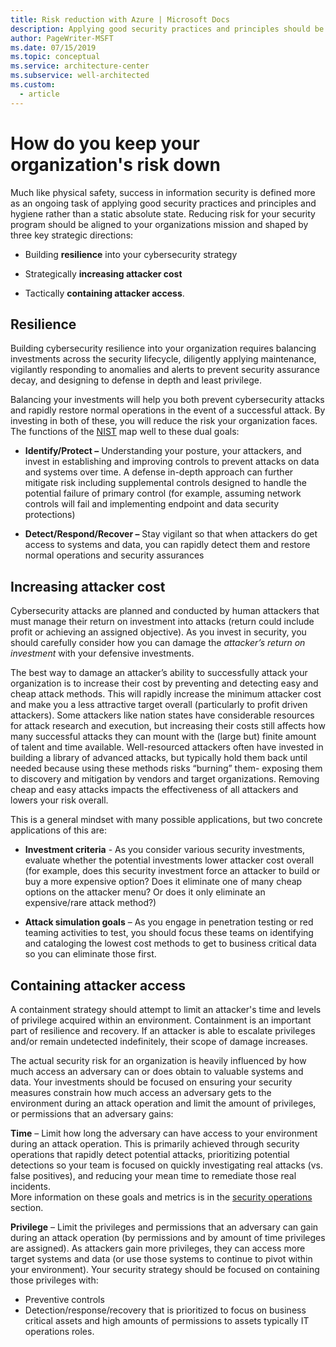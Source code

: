 ```yaml
---
title: Risk reduction with Azure | Microsoft Docs
description: Applying good security practices and principles should be an ongoing task rather than a static absolute state.
author: PageWriter-MSFT
ms.date: 07/15/2019
ms.topic: conceptual
ms.service: architecture-center
ms.subservice: well-architected
ms.custom:
  - article
---
```


# How do you keep your organization's risk down

Much like physical safety, success in information security is defined more as an
ongoing task of applying good security practices and principles and hygiene
rather than a static absolute state. Reducing risk for your security program
should be aligned to your organizations mission and shaped by three key
strategic directions:

- Building **resilience** into your cybersecurity strategy

- Strategically **increasing attacker cost**

- Tactically **containing attacker access**.

## Resilience

Building cybersecurity resilience into your organization requires balancing
investments across the security lifecycle, diligently applying maintenance, vigilantly responding to anomalies and alerts to prevent security
assurance decay, and designing to defense in depth and least privilege.

Balancing your investments will help you both prevent cybersecurity attacks
and rapidly restore normal operations in the event of a successful attack.
By investing in both of these, you will reduce the risk your organization
faces. The functions of the [NIST](https://www.nist.gov/cyberframework) map well to these dual goals:

- **Identify/Protect –** Understanding your posture, your attackers, and
    invest in establishing and improving controls to prevent attacks on data and
    systems over time. A defense in-depth approach can further mitigate risk
    including supplemental controls designed to handle the potential failure of
    primary control (for example, assuming network controls will fail and implementing
    endpoint and data security protections)

- **Detect/Respond/Recover –** Stay vigilant so that when attackers do get
    access to systems and data, you can rapidly detect them and restore normal
    operations and security assurances

## Increasing attacker cost

Cybersecurity attacks are planned and conducted by human attackers that must
manage their return on investment into attacks (return could include profit
or achieving an assigned objective). As you invest in security, you should
carefully consider how you can damage the *attacker’s return on investment*
with your defensive investments.

The best way to damage an attacker’s ability to successfully attack your
organization is to increase their cost by preventing and detecting easy and
cheap attack methods. This will rapidly increase the minimum attacker cost
and make you a less attractive target overall (particularly to profit driven
attackers). Some attackers like nation states have considerable resources
for attack research and execution, but increasing their costs still affects
how many successful attacks they can mount with the (large but) finite
amount of talent and time available. Well-resourced attackers often have
invested in building a library of advanced attacks, but typically hold them
back until needed because using these methods risks “burning” them- exposing
them to discovery and mitigation by vendors and target organizations.
Removing cheap and easy attacks impacts the effectiveness of all attackers
and lowers your risk overall.

This is a general mindset with many possible applications, but two concrete
applications of this are:

- **Investment criteria** - As you consider various security investments,
    evaluate whether the potential investments lower attacker cost overall (for example,
    does this security investment force an attacker to build or buy a more
    expensive option? Does it eliminate one of many cheap options on the
    attacker menu? Or does it only eliminate an expensive/rare attack method?)

- **Attack simulation goals** – As you engage in penetration testing or red
    teaming activities to test, you should focus these teams on identifying and
    cataloging the lowest cost methods to get to business critical data so you
    can eliminate those first.

## Containing attacker access

A containment strategy should attempt to limit an attacker's time and levels 
of privilege acquired within an environment. Containment is an important part 
of resilience and recovery. If an attacker is able to escalate privileges and/or 
remain undetected indefinitely, their scope of damage increases.

The actual security risk for an organization is heavily influenced by how
much access an adversary can or does obtain to valuable systems and data.
Your investments should be focused on ensuring your security measures
constrain how much access an adversary gets to the environment during an 
attack operation and limit the amount of privileges, or permissions that 
an adversary gains:

**Time** – Limit how long the adversary can have access to your environment
during an attack operation. This is primarily achieved through security
operations that rapidly detect potential attacks, prioritizing potential
detections so your team is focused on quickly investigating real attacks
(vs. false positives), and reducing your mean time to remediate those real
incidents.  
More information on these goals and metrics is in the [security
operations](./security-operations.md#objective-and-metrics) section.

**Privilege** – Limit the privileges and permissions that an adversary can
gain during an attack operation (by permissions and by amount of time
privileges are assigned). As attackers gain more privileges, they can access more 
target systems and data (or use those systems to continue to pivot within your environment). 
Your security strategy should be focused on containing those privileges with:

- Preventive controls
- Detection/response/recovery that is prioritized to focus on business
critical assets and high amounts of permissions to assets typically IT
operations roles.

